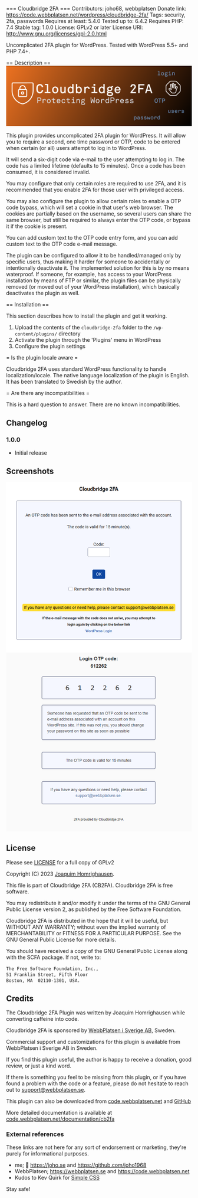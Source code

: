 === Cloudbridge 2FA ===
Contributors: joho68, webbplatsen
Donate link: https://code.webbplatsen.net/wordpress/cloudbridge-2fa/
Tags: security, 2fa, passwords
Requires at least: 5.4.0
Tested up to: 6.4.2
Requires PHP: 7.4
Stable tag: 1.0.0
License: GPLv2 or later
License URI: http://www.gnu.org/licenses/gpl-2.0.html

Uncomplicated 2FA plugin for WordPress. Tested with WordPress 5.5+ and PHP 7.4+.

== Description ==
![Cloudbridge 2FA banner](/banner/Cloudbridge-2FA-banner-1544x500.png?raw=true "Cloudbridge 2FA banner")

This plugin provides uncomplicated 2FA plugin for WordPress. It will allow you
to require a second, one time password or OTP, code to be entered when certain
(or all) users attempt to log in to WordPress.

It will send a six-digit code via e-mail to the user attempting to log in. The
code has a limited lifetime (defaults to 15 minutes). Once a code has been
consumed, it is considered invalid.

You may configure that only certain roles are required to use 2FA, and it is
recommended that you enable 2FA for those user with privileged access.

You may also configure the plugin to allow certain roles to enable a OTP code
bypass, which will set a cookie in that user's web browser. The cookies are
partially based on the username, so several users can share the same browser,
but still be required to always enter the OTP code, or bypass it if the cookie
is present.

You can add custom text to the OTP code entry form, and you can add custom text
to the OTP code e-mail message.

The plugin can be configured to allow it to be handled/managed only by specific
users, thus making it harder for someone to accidentally or intentionally
deactivate it. The implemented solution for this is by no means waterproof. If
someone, for example, has access to your WordPress installation by means of FTP
or similar, the plugin files can be physically removed (or moved out of your
WordPress installation), which basically deactivates the plugin as well.

== Installation ==

This section describes how to install the plugin and get it working.

1. Upload the contents of the `cloudbridge-2fa` folder to the `/wp-content/plugins/` directory
2. Activate the plugin through the 'Plugins' menu in WordPress
3. Configure the plugin settings

= Is the plugin locale aware =

Cloudbridge 2FA uses standard WordPress functionality to handle localization/locale. The native language localization of the plugin is English. It has been translated to Swedish by the author.

= Are there any incompatibilities =

This is a hard question to answer. There are no known incompatibilities.

## Changelog

### 1.0.0
* Initial release

## Screenshots
![Cloudbridge 2FA login screen](/screenshots/cloudbridge-2fa-screenshot-login.png?raw=true "Cloudbridge 2FA login screen")
![Cloudbridge 2FA OTP code e-mail](/screenshots/cloudbridge-2fa-screenshot-email.png?raw=true "Cloudbridge 2FA OTP e-mail")

## License

Please see [LICENSE](LICENSE) for a full copy of GPLv2

Copyright (C) 2023 [Joaquim Homrighausen](https://github.com/joho1968).

This file is part of Cloudbridge 2FA (CB2FA). Cloudbridge 2FA is free software.

You may redistribute it and/or modify it under the terms of the GNU General Public License version 2, as published by the Free Software Foundation.

Cloudbridge 2FA is distributed in the hope that it will be useful, but WITHOUT ANY WARRANTY; without even the implied warranty of MERCHANTABILITY or FITNESS FOR A PARTICULAR PURPOSE. See the GNU General Public License for more details.

You should have received a copy of the GNU General Public License along with the SCFA package. If not, write to:

```
The Free Software Foundation, Inc.,
51 Franklin Street, Fifth Floor
Boston, MA  02110-1301, USA.
```

## Credits

The Cloudbridge 2FA Plugin was written by Joaquim Homrighausen while converting caffeine into code.

Cloudbridge 2FA is sponsored by [WebbPlatsen i Sverige AB](https://webbplatsen.se), Sweden.

Commercial support and customizations for this plugin is available from WebbPlatsen i Sverige AB in Sweden.

If you find this plugin useful, the author is happy to receive a donation, good review, or just a kind word.

If there is something you feel to be missing from this plugin, or if you have found a problem with the code or a feature, please do not hesitate to reach out to support@webbplatsen.se.

This plugin can also be downloaded from [code.webbplatsen.net](https://code.webbplatsen.net/wordpress/cb2fa/) and [GitHub](https://github.com/joho1968/Cloudbridge-2FA)

More detailed documentation is available at [code.webbplatsen.net/documentation/cb2fa](https://code.webbplatsen.net/documentation/cb2fa/)

### External references

These links are not here for any sort of endorsement or marketing, they're purely for informational purposes.

* me; :monkey: https://joho.se and https://github.com/joho1968
* WebbPlatsen; https://webbplatsen.se and https://code.webbplatsen.net
* Kudos to Kev Quirk for [Simple CSS](https://simplecss.org/)

Stay safe!


